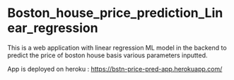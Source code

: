 # Boston_house_price_prediction_Linear_regression

This is a web application with linear regression ML model in the backend to predict the price of boston house basis various parameters inputted.

App is deployed on heroku : https://bstn-price-pred-app.herokuapp.com/
